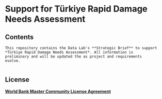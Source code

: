 # Support for Türkiye Rapid Damage Needs Assessment

## Contents

```{warning}
This repository contains the Data Lab's **Strategic Brief** to support *Türkiye Rapid Damage Needs Assessment*. All information is preliminary and will be updated the as project and requirements evolve.
```

```{tableofcontents}
```

## License

[**World Bank Master Community License Agreement**](LICENSE.md)
